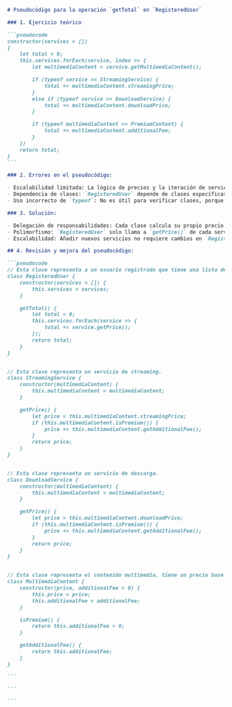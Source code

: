 ````markdown
# Pseudocódigo para la operación `getTotal` en `RegisteredUser`

### 1. Ejercicio teórico

```pseudocode
constructor(services = [])
{
    let total = 0;
    this.services.forEach(service, index => {
        let multimediaContent = service.getMultimediaContent();

        if (typeof service == StreamingService) {
            total += multimediaContent.streamingPrice;
        }
        else if (typeof service == DownloadService) {
            total += multimediaContent.downloadPrice;
        }

        if (typeof multimediaContent == PremiumContent) {
            total += multimediaContent.additionalFee;
        }
    })
    return total;
}
```

### 2. Errores en el pseudocódigo:

- Escalabilidad limitada: La lógica de precios y la iteración de servicios están mezcladas.
- Dependencia de clases: `RegisteredUser` depende de clases específicas como `StreamingService` y `DownloadService`.
- Uso incorrecto de `typeof`: No es útil para verificar clases, porque typeof sólo devuelve tipos como `string`, `number`, etc.

### 3. Solución:

- Delegación de responsabilidades: Cada clase calcula su propio precio.
- Polimorfismo: `RegisteredUser` solo llama a `getPrice()` de cada servicio sin preocuparse de su tipo.
- Escalabilidad: Añadir nuevos servicios no requiere cambios en `RegisteredUser`.

## 4. Revisión y mejora del pseudocódigo:

```pseudocode
// Esta clase representa a un usuario registrado que tiene una lista de servicios.
class RegisteredUser {
    constructor(services = []) {
        this.services = services;
    }

    getTotal() {
        let total = 0;
        this.services.forEach(service => {
            total += service.getPrice();
        });
        return total;
    }
}


// Esta clase representa un servicio de streaming.
class StreamingService {
    constructor(multimediaContent) {
        this.multimediaContent = multimediaContent;
    }

    getPrice() {
        let price = this.multimediaContent.streamingPrice;
        if (this.multimediaContent.isPremium()) {
            price += this.multimediaContent.getAdditionalFee();
        }
        return price;
    }
}


// Esta clase representa un servicio de descarga.
class DownloadService {
    constructor(multimediaContent) {
        this.multimediaContent = multimediaContent;
    }

    getPrice() {
        let price = this.multimediaContent.downloadPrice;
        if (this.multimediaContent.isPremium()) {
            price += this.multimediaContent.getAdditionalFee();
        }
        return price;
    }
}


// Esta clase representa el contenido multimedia, tiene un precio base y puede tener una tarifa adicional si es premium.
class MultimediaContent {
    constructor(price, additionalFee = 0) {
        this.price = price;
        this.additionalFee = additionalFee;
    }

    isPremium() {
        return this.additionalFee > 0;
    }

    getAdditionalFee() {
        return this.additionalFee;
    }
}

```

```

```
````
